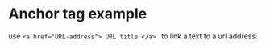 # Anchor tag example

use ```<a href="URL-address"> URL title </a> ``` to link a text to a url address.